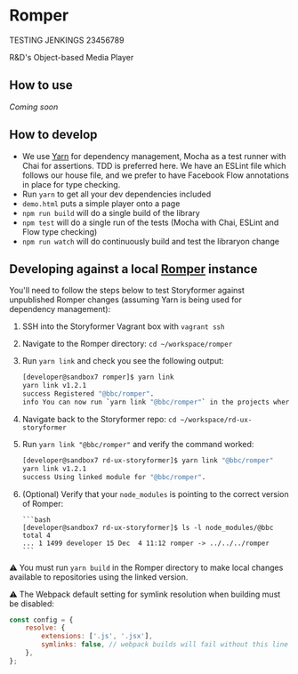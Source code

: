 Romper
======

TESTING JENKINGS 23456789

R&D's Object-based Media Player

How to use
----------

_Coming soon_

How to develop
--------------

* We use [Yarn](https://yarnpkg.com/en/) for dependency management, Mocha as a test runner with Chai for assertions.
  TDD is preferred here. We have an ESLint file which follows our house file, and we prefer to have Facebook Flow
  annotations in place for type checking.
* Run `yarn` to get all your dev dependencies included
* `demo.html` puts a simple player onto a page
* `npm run build` will do a single build of the library
* `npm test` will do a single run of the tests (Mocha with Chai, ESLint and Flow type checking)
* `npm run watch` will do continuously build and test the libraryon change

Developing against a local [Romper](https://github.com/bbc/romper) instance
--------------

You'll need to follow the steps below to test Storyformer against unpublished Romper changes (assuming Yarn is being used for dependency management):

1. SSH into the Storyformer Vagrant box with `vagrant ssh`
1. Navigate to the Romper directory: `cd ~/workspace/romper`
1. Run `yarn link` and check you see the following output:

   ```bash
   [developer@sandbox7 romper]$ yarn link
   yarn link v1.2.1
   success Registered "@bbc/romper".
   info You can now run `yarn link "@bbc/romper"` in the projects where you want to use this module and it will be used instead.
   ```

1. Navigate back to the Storyformer repo: `cd ~/workspace/rd-ux-storyformer`
1. Run `yarn link "@bbc/romper"` and verify the command worked:

   ```bash
   [developer@sandbox7 rd-ux-storyformer]$ yarn link "@bbc/romper"
   yarn link v1.2.1
   success Using linked module for "@bbc/romper".
   ```

1. (Optional) Verify that your `node_modules` is pointing to the correct version of Romper:

       ```bash
       [developer@sandbox7 rd-ux-storyformer]$ ls -l node_modules/@bbc
       total 4
       ... 1 1499 developer 15 Dec  4 11:12 romper -> ../../../romper
       ```

⚠️ You must run `yarn build` in the Romper directory to make local changes available to repositories using the linked
version.

⚠️ The Webpack default setting for symlink resolution when building must be disabled:

```javascript
const config = {
    resolve: {
        extensions: ['.js', '.jsx'],
        symlinks: false, // webpack builds will fail without this line
    },
};
```
